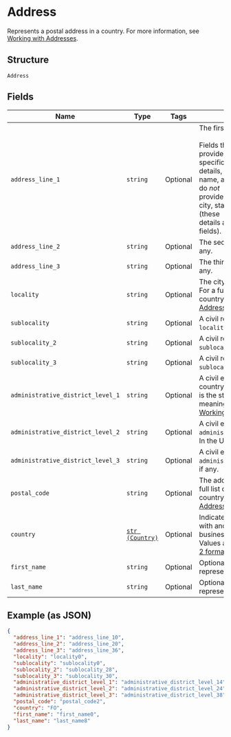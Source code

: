 
# Address

Represents a postal address in a country.
For more information, see [Working with Addresses](https://developer.squareup.com/docs/build-basics/working-with-addresses).

## Structure

`Address`

## Fields

| Name | Type | Tags | Description |
|  --- | --- | --- | --- |
| `address_line_1` | `string` | Optional | The first line of the address.<br><br>Fields that start with `address_line` provide the address's most specific<br>details, like street number, street name, and building name. They do *not*<br>provide less specific details like city, state/province, or country (these<br>details are provided in other fields). |
| `address_line_2` | `string` | Optional | The second line of the address, if any. |
| `address_line_3` | `string` | Optional | The third line of the address, if any. |
| `locality` | `string` | Optional | The city or town of the address. For a full list of field meanings by country, see [Working with Addresses](https://developer.squareup.com/docs/build-basics/working-with-addresses). |
| `sublocality` | `string` | Optional | A civil region within the address's `locality`, if any. |
| `sublocality_2` | `string` | Optional | A civil region within the address's `sublocality`, if any. |
| `sublocality_3` | `string` | Optional | A civil region within the address's `sublocality_2`, if any. |
| `administrative_district_level_1` | `string` | Optional | A civil entity within the address's country. In the US, this<br>is the state. For a full list of field meanings by country, see [Working with Addresses](https://developer.squareup.com/docs/build-basics/working-with-addresses). |
| `administrative_district_level_2` | `string` | Optional | A civil entity within the address's `administrative_district_level_1`.<br>In the US, this is the county. |
| `administrative_district_level_3` | `string` | Optional | A civil entity within the address's `administrative_district_level_2`,<br>if any. |
| `postal_code` | `string` | Optional | The address's postal code. For a full list of field meanings by country, see [Working with Addresses](https://developer.squareup.com/docs/build-basics/working-with-addresses). |
| `country` | [`str (Country)`](../../doc/models/country.md) | Optional | Indicates the country associated with another entity, such as a business.<br>Values are in [ISO 3166-1-alpha-2 format](http://www.iso.org/iso/home/standards/country_codes.htm). |
| `first_name` | `string` | Optional | Optional first name when it's representing recipient. |
| `last_name` | `string` | Optional | Optional last name when it's representing recipient. |

## Example (as JSON)

```json
{
  "address_line_1": "address_line_10",
  "address_line_2": "address_line_20",
  "address_line_3": "address_line_36",
  "locality": "locality0",
  "sublocality": "sublocality0",
  "sublocality_2": "sublocality_28",
  "sublocality_3": "sublocality_30",
  "administrative_district_level_1": "administrative_district_level_14",
  "administrative_district_level_2": "administrative_district_level_24",
  "administrative_district_level_3": "administrative_district_level_38",
  "postal_code": "postal_code2",
  "country": "FO",
  "first_name": "first_name0",
  "last_name": "last_name8"
}
```

